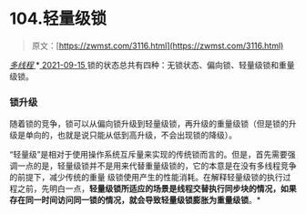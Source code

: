 <!--yml
category: 未分类
date: 0001-01-01 00:00:00
--->

# 104.轻量级锁

> 原文：[https://zwmst.com/3116.html](https://zwmst.com/3116.html)

   [ *多线程* ](https://zwmst.com/%e5%a4%9a%e7%ba%bf%e7%a8%8b)*[ <time datetime="2021-09-16T00:19:05+08:00"> 2021-09-15 </time> ](https://zwmst.com/3116.html)  锁的状态总共有四种：无锁状态、偏向锁、轻量级锁和重量级锁。

### 锁升级

随着锁的竞争，锁可以从偏向锁升级到轻量级锁，再升级的重量级锁（但是锁的升级是单向的，也就是说只能从低到高升级，不会出现锁的降级）。

“轻量级”是相对于使用操作系统互斥量来实现的传统锁而言的。但是，首先需要强调一点的是，轻量级锁并不是用来代替重量级锁的，它的本意是在没有多线程竞争的前提下，减少传统的重量
级锁使用产生的性能消耗。在解释轻量级锁的执行过程之前，先明白一点，**轻量级锁所适应的场景是线程交替执行同步块的情况，如果存在同一时间访问同一锁的情况，就会导致轻量级锁膨胀为重量级锁**。*